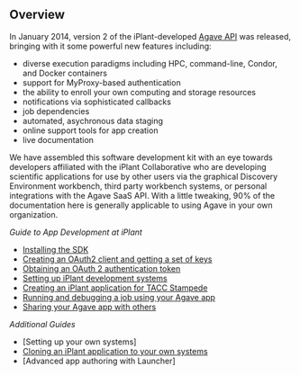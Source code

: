 Overview
--------
In January 2014, version 2 of the iPlant-developed [Agave API](http://agaveapi.co/) was released, bringing with it some powerful new features including:
* diverse execution paradigms including HPC, command-line, Condor, and Docker containers
* support for MyProxy-based authentication
* the ability to enroll your own computing and storage resources
* notifications via sophisticated callbacks
* job dependencies
* automated, asychronous data staging
* online support tools for app creation
* live documentation

We have assembled this software development kit with an eye towards developers affiliated with the iPlant Collaborative who are developing scientific applications for use by other users via the graphical Discovery Environment workbench, third party workbench systems, or personal integrations with the Agave SaaS API. With a little tweaking, 90% of the documentation here is generally applicable to using Agave in your own organization.

*Guide to App Development at iPlant*
* [Installing the SDK](docs/install-sdk.md)
* [Creating an OAuth2 client and getting a set of keys](docs/client-create.md)
* [Obtaining an OAuth 2 authentication token](docs/set-token.md)
* [Setting up iPlant development systems](docs/iplant-systems.md)
* [Creating an iPlant application for TACC Stampede](docs/iplant-first-app.md)
* [Running and debugging a job using your Agave app](docs/iplant-first-app-job.md)
* [Sharing your Agave app with others](docs/iplant-share-app.md)

*Additional Guides*
* [Setting up your own systems]
* [Cloning an iPlant application to your own systems](docs/iplant-clone-app.md)
* [Advanced app authoring with Launcher]
